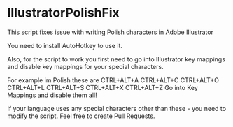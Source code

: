 # IllustratorPolishFix
This script fixes issue with writing Polish characters in Adobe Illustrator

You need to install AutoHotkey to use it.

Also, for the script to work you first need to go into Illustrator key mappings and disable key mappings for your special characters.

For example im Polish these are 
CTRL+ALT+A
CTRL+ALT+C
CTRL+ALT+O
CTRL+ALT+L
CTRL+ALT+S
CTRL+ALT+X
CTRL+ALT+Z
Go into Key Mappings and disable them all!

If your language uses any special characters other than these - you need to modify the script.
Feel free to create Pull Requests.
